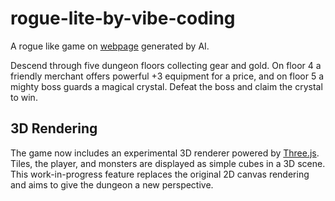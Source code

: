 # rogue-lite-by-vibe-coding
A rogue like game on [webpage](https://taoliu.github.io/rogue-lite-by-vibe-coding/rogue_lite_single_file_html_game.html) generated by AI.

Descend through five dungeon floors collecting gear and gold. On floor 4 a friendly merchant offers powerful +3 equipment for a price, and on floor 5 a mighty boss guards a magical crystal. Defeat the boss and claim the crystal to win.

## 3D Rendering

The game now includes an experimental 3D renderer powered by [Three.js](https://threejs.org/). Tiles, the player, and monsters are displayed as simple cubes in a 3D scene. This work-in-progress feature replaces the original 2D canvas rendering and aims to give the dungeon a new perspective.
